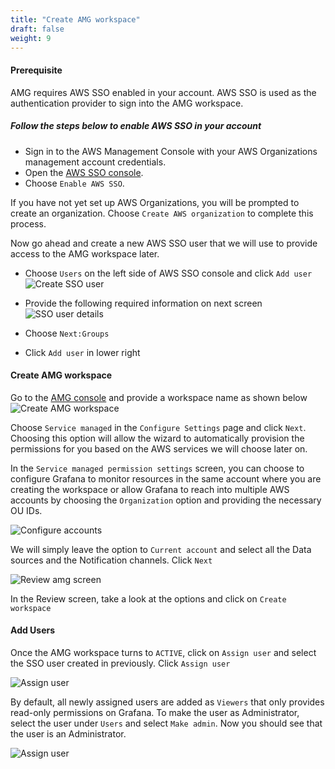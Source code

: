 ```yaml
---
title: "Create AMG workspace"
draft: false
weight: 9
---
```


#### Prerequisite

AMG requires AWS SSO enabled in your account. AWS SSO is used as the authentication provider to sign into the AMG workspace.

##### Follow the steps below to enable AWS SSO in your account

- Sign in to the AWS Management Console with your AWS Organizations management account credentials.
- Open the [AWS SSO console](https://console.aws.amazon.com/singlesignon).
- Choose `Enable AWS SSO`.

If you have not yet set up AWS Organizations, you will be prompted to create an organization. Choose `Create AWS organization` to complete this process.

Now go ahead and create a new AWS SSO user that we will use to provide access to the AMG workspace later.

- Choose `Users` on the left side of AWS SSO console and click `Add user`
  ![Create SSO user](/images/sso1.png)

- Provide the following required information on next screen
  ![SSO user details](/images/sso2.png)

- Choose `Next:Groups`

- Click `Add user` in lower right

#### Create AMG workspace

Go to the [AMG console](https://console.aws.amazon.com/grafana/home) and provide a workspace name as shown below
![Create AMG workspace](/images/amg1.png)

Choose `Service managed` in the `Configure Settings` page and click `Next`. Choosing this option will allow the wizard to automatically provision the permissions for you based on the AWS services we will choose later on.

In the `Service managed permission settings` screen, you can choose to configure Grafana to monitor resources in the same account where you are creating the workspace or allow Grafana to reach into multiple AWS accounts by choosing the `Organization` option and providing the necessary OU IDs.

![Configure accounts](/images/amg2.png)

We will simply leave the option to `Current account` and select all the Data sources and the Notification channels. Click `Next`

![Review amg screen](/images/amg3.png)

In the Review screen, take a look at the options and click on `Create workspace`

#### Add Users

Once the AMG workspace turns to `ACTIVE`, click on `Assign user` and select the SSO user created in previously. Click `Assign user`

![Assign user](/images/amg4.png)

By default, all newly assigned users are added as `Viewers` that only provides read-only permissions on Grafana. To make the user as Administrator, select the user under `Users` and select `Make admin`. Now you should see that the user is an Administrator.

![Assign user](/images/amg5.png)
